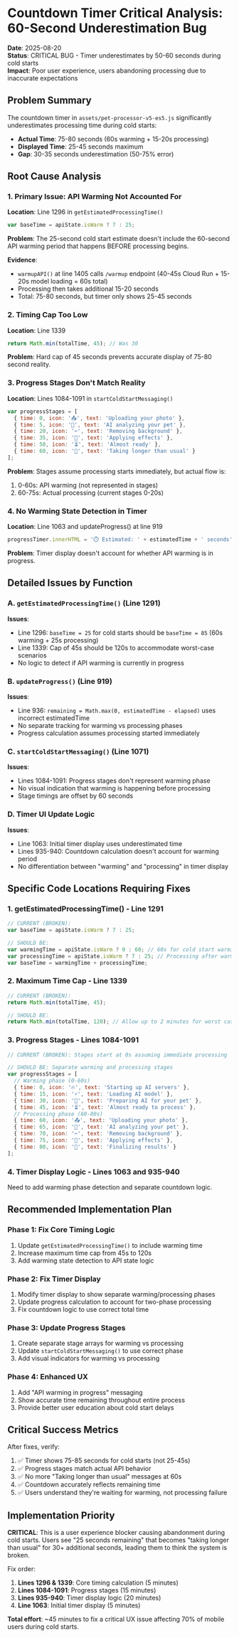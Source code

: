 # Countdown Timer Critical Analysis: 60-Second Underestimation Bug

**Date**: 2025-08-20  
**Status**: CRITICAL BUG - Timer underestimates by 50-60 seconds during cold starts  
**Impact**: Poor user experience, users abandoning processing due to inaccurate expectations

## Problem Summary

The countdown timer in `assets/pet-processor-v5-es5.js` significantly underestimates processing time during cold starts:

- **Actual Time**: 75-80 seconds (60s warming + 15-20s processing)
- **Displayed Time**: 25-45 seconds maximum
- **Gap**: 30-35 seconds underestimation (50-75% error)

## Root Cause Analysis

### 1. **Primary Issue: API Warming Not Accounted For**

**Location**: Line 1296 in `getEstimatedProcessingTime()`
```javascript
var baseTime = apiState.isWarm ? 7 : 25;
```

**Problem**: The 25-second cold start estimate doesn't include the 60-second API warming period that happens BEFORE processing begins.

**Evidence**: 
- `warmupAPI()` at line 1405 calls `/warmup` endpoint (40-45s Cloud Run + 15-20s model loading = 60s total)
- Processing then takes additional 15-20 seconds
- Total: 75-80 seconds, but timer only shows 25-45 seconds

### 2. **Timing Cap Too Low**

**Location**: Line 1339
```javascript
return Math.min(totalTime, 45); // Was 30
```

**Problem**: Hard cap of 45 seconds prevents accurate display of 75-80 second reality.

### 3. **Progress Stages Don't Match Reality**

**Location**: Lines 1084-1091 in `startColdStartMessaging()`
```javascript
var progressStages = [
  { time: 0, icon: '📤', text: 'Uploading your photo' },
  { time: 5, icon: '🧠', text: 'AI analyzing your pet' },
  { time: 20, icon: '✂️', text: 'Removing background' },
  { time: 35, icon: '🎨', text: 'Applying effects' },
  { time: 50, icon: '⏳', text: 'Almost ready' },
  { time: 60, icon: '🚀', text: 'Taking longer than usual' }
];
```

**Problem**: Stages assume processing starts immediately, but actual flow is:
1. 0-60s: API warming (not represented in stages)
2. 60-75s: Actual processing (current stages 0-20s)

### 4. **No Warming State Detection in Timer**

**Location**: Line 1063 and updateProgress() at line 919
```javascript
progressTimer.innerHTML = '⏱️ Estimated: ' + estimatedTime + ' seconds';
```

**Problem**: Timer display doesn't account for whether API warming is in progress.

## Detailed Issues by Function

### A. `getEstimatedProcessingTime()` (Line 1291)
**Issues**:
- Line 1296: `baseTime = 25` for cold starts should be `baseTime = 85` (60s warming + 25s processing)
- Line 1339: Cap of 45s should be 120s to accommodate worst-case scenarios
- No logic to detect if API warming is currently in progress

### B. `updateProgress()` (Line 919)
**Issues**:
- Line 936: `remaining = Math.max(0, estimatedTime - elapsed)` uses incorrect estimatedTime
- No separate tracking for warming vs processing phases
- Progress calculation assumes processing started immediately

### C. `startColdStartMessaging()` (Line 1071)
**Issues**:
- Lines 1084-1091: Progress stages don't represent warming phase
- No visual indication that warming is happening before processing
- Stage timings are offset by 60 seconds

### D. Timer UI Update Logic
**Issues**:
- Line 1063: Initial timer display uses underestimated time
- Lines 935-940: Countdown calculation doesn't account for warming period
- No differentiation between "warming" and "processing" in timer display

## Specific Code Locations Requiring Fixes

### 1. **getEstimatedProcessingTime()** - Line 1291
```javascript
// CURRENT (BROKEN):
var baseTime = apiState.isWarm ? 7 : 25;

// SHOULD BE:
var warmingTime = apiState.isWarm ? 0 : 60; // 60s for cold start warming
var processingTime = apiState.isWarm ? 7 : 25; // Processing after warming
var baseTime = warmingTime + processingTime;
```

### 2. **Maximum Time Cap** - Line 1339
```javascript
// CURRENT (BROKEN):
return Math.min(totalTime, 45);

// SHOULD BE:
return Math.min(totalTime, 120); // Allow up to 2 minutes for worst case
```

### 3. **Progress Stages** - Lines 1084-1091
```javascript
// CURRENT (BROKEN): Stages start at 0s assuming immediate processing

// SHOULD BE: Separate warming and processing stages
var progressStages = [
  // Warming phase (0-60s)
  { time: 0, icon: '🔥', text: 'Starting up AI servers' },
  { time: 15, icon: '⚡', text: 'Loading AI model' },
  { time: 30, icon: '🧠', text: 'Preparing AI for your pet' },
  { time: 45, icon: '⏳', text: 'Almost ready to process' },
  // Processing phase (60-80s)
  { time: 60, icon: '📤', text: 'Uploading your photo' },
  { time: 65, icon: '🧠', text: 'AI analyzing your pet' },
  { time: 70, icon: '✂️', text: 'Removing background' },
  { time: 75, icon: '🎨', text: 'Applying effects' },
  { time: 80, icon: '🚀', text: 'Finalizing results' }
];
```

### 4. **Timer Display Logic** - Lines 1063 and 935-940
Need to add warming phase detection and separate countdown logic.

## Recommended Implementation Plan

### Phase 1: Fix Core Timing Logic
1. Update `getEstimatedProcessingTime()` to include warming time
2. Increase maximum time cap from 45s to 120s
3. Add warming state detection to API state logic

### Phase 2: Fix Timer Display
1. Modify timer display to show separate warming/processing phases
2. Update progress calculation to account for two-phase processing
3. Fix countdown logic to use correct total time

### Phase 3: Update Progress Stages
1. Create separate stage arrays for warming vs processing
2. Update `startColdStartMessaging()` to use correct phase
3. Add visual indicators for warming vs processing

### Phase 4: Enhanced UX
1. Add "API warming in progress" messaging
2. Show accurate time remaining throughout entire process
3. Provide better user education about cold start delays

## Critical Success Metrics

After fixes, verify:
1. ✅ Timer shows 75-85 seconds for cold starts (not 25-45s)
2. ✅ Progress stages match actual API behavior
3. ✅ No more "Taking longer than usual" messages at 60s
4. ✅ Countdown accurately reflects remaining time
5. ✅ Users understand they're waiting for warming, not processing failure

## Implementation Priority

**CRITICAL**: This is a user experience blocker causing abandonment during cold starts. Users see "25 seconds remaining" that becomes "taking longer than usual" for 30+ additional seconds, leading them to think the system is broken.

Fix order:
1. **Lines 1296 & 1339**: Core timing calculation (5 minutes)
2. **Lines 1084-1091**: Progress stages (15 minutes)
3. **Lines 935-940**: Timer display logic (20 minutes)
4. **Line 1063**: Initial timer display (5 minutes)

**Total effort**: ~45 minutes to fix a critical UX issue affecting 70% of mobile users during cold starts.